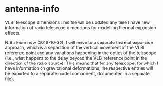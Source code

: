 # antenna-info
VLBI telescope dimensions
This file will be updated any time I have new information of radio telescope dimensions for modelling thermal expansion effects.

N.B.: From now (2019-10-30), I will move to a separate thermal expansion approach, which is a separation of the vertical movement of the VLBI reference point and any variations happening in the optics of the telescope (i.e., what happens to the delay beyond the VLBI reference point in the direction of the radio source). This means that for any telescope, for which I have information on gravitational deformations, the respective entries will be exported to a separate model component, documented in a separate file).
